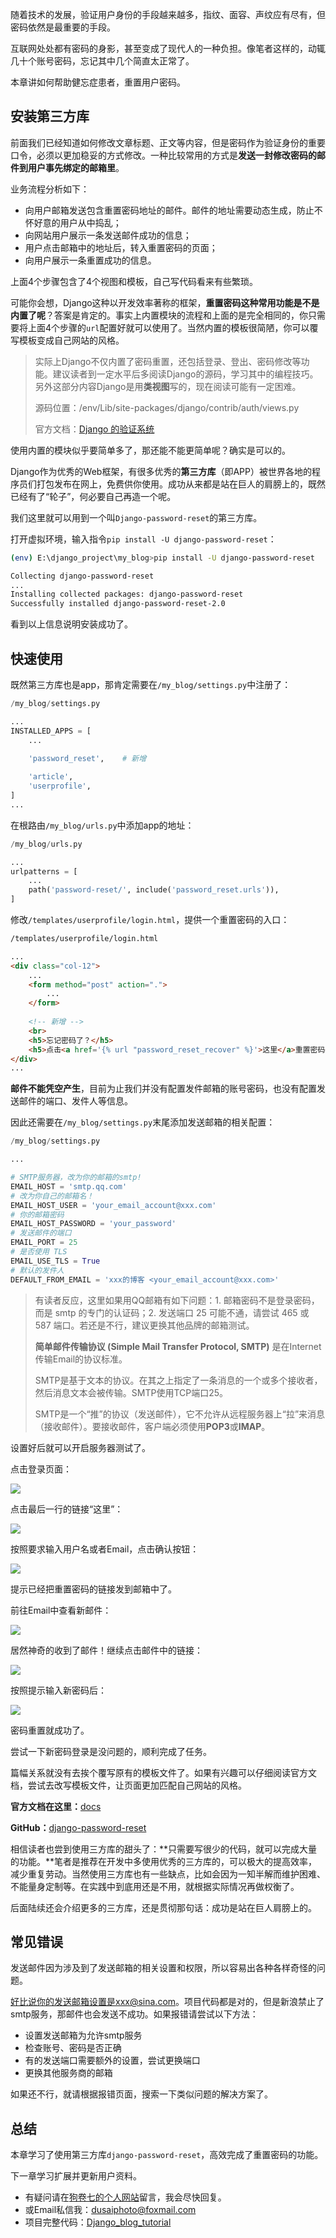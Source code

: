 随着技术的发展，验证用户身份的手段越来越多，指纹、面容、声纹应有尽有，但密码依然是最重要的手段。

互联网处处都有密码的身影，甚至变成了现代人的一种负担。像笔者这样的，动辄几十个账号密码，忘记其中几个简直太正常了。

本章讲如何帮助健忘症患者，重置用户密码。

## 安装第三方库

前面我们已经知道如何修改文章标题、正文等内容，但是密码作为验证身份的重要口令，必须以更加稳妥的方式修改。一种比较常用的方式是**发送一封修改密码的邮件到用户事先绑定的邮箱里**。

业务流程分析如下：

- 向用户邮箱发送包含重置密码地址的邮件。邮件的地址需要动态生成，防止不怀好意的用户从中捣乱；
- 向网站用户展示一条发送邮件成功的信息；
- 用户点击邮箱中的地址后，转入重置密码的页面；
- 向用户展示一条重置成功的信息。

上面4个步骤包含了4个视图和模板，自己写代码看来有些繁琐。

可能你会想，Django这种以开发效率著称的框架，**重置密码这种常用功能是不是内置了呢**？答案是肯定的。事实上内置模块的流程和上面的是完全相同的，你只需要将上面4个步骤的`url`配置好就可以使用了。当然内置的模板很简陋，你可以覆写模板变成自己网站的风格。

> 实际上Django不仅内置了密码重置，还包括登录、登出、密码修改等功能。建议读者到一定水平后多阅读Django的源码，学习其中的编程技巧。另外这部分内容Django是用**类视图**写的，现在阅读可能有一定困难。
>
> 源码位置：/env/Lib/site-packages/django/contrib/auth/views.py
>
> 官方文档：[Django 的验证系统](https://docs.djangoproject.com/zh-hans/2.1/topics/auth/default/)

使用内置的模块似乎要简单多了，那还能不能更简单呢？确实是可以的。

Django作为优秀的Web框架，有很多优秀的**第三方库**（即APP）被世界各地的程序员们打包发布在网上，免费供你使用。成功从来都是站在巨人的肩膀上的，既然已经有了“轮子”，何必要自己再造一个呢。

我们这里就可以用到一个叫`Django-password-reset`的第三方库。

打开虚拟环境，输入指令`pip install -U django-password-reset`：

```bash
(env) E:\django_project\my_blog>pip install -U django-password-reset

Collecting django-password-reset
...
Installing collected packages: django-password-reset
Successfully installed django-password-reset-2.0
```

看到以上信息说明安装成功了。

## 快速使用

既然第三方库也是app，那肯定需要在`/my_blog/settings.py`中注册了：

```python
/my_blog/settings.py

...
INSTALLED_APPS = [
    ...
    
    'password_reset',    # 新增

    'article',
    'userprofile',
]
...
```

在根路由`/my_blog/urls.py`中添加app的地址：

```python
/my_blog/urls.py

...
urlpatterns = [
    ...
    path('password-reset/', include('password_reset.urls')),
]
```

修改`/templates/userprofile/login.html`，提供一个重置密码的入口：

```html
/templates/userprofile/login.html

...
<div class="col-12">
    ...
    <form method="post" action=".">
        ...
    </form>
    
    <!-- 新增 -->
    <br>
    <h5>忘记密码了？</h5>
    <h5>点击<a href='{% url "password_reset_recover" %}'>这里</a>重置密码</h5>
</div>
...
```

**邮件不能凭空产生**，目前为止我们并没有配置发件邮箱的账号密码，也没有配置发送邮件的端口、发件人等信息。

因此还需要在`/my_blog/settings.py`末尾添加发送邮箱的相关配置：

```python
/my_blog/settings.py

...

# SMTP服务器，改为你的邮箱的smtp!
EMAIL_HOST = 'smtp.qq.com'
# 改为你自己的邮箱名！
EMAIL_HOST_USER = 'your_email_account@xxx.com'
# 你的邮箱密码
EMAIL_HOST_PASSWORD = 'your_password'
# 发送邮件的端口
EMAIL_PORT = 25
# 是否使用 TLS
EMAIL_USE_TLS = True
# 默认的发件人
DEFAULT_FROM_EMAIL = 'xxx的博客 <your_email_account@xxx.com>'
```

> 有读者反应，这里如果用QQ邮箱有如下问题：1. 邮箱密码不是登录密码，而是 smtp 的专门的认证码；2. 发送端口 25 可能不通，请尝试 465 或 587 端口。若还是不行，建议更换其他品牌的邮箱测试。
>
> **简单邮件传输协议 (Simple Mail Transfer Protocol, SMTP)** 是在Internet传输Email的协议标准。
>
> SMTP是基于文本的协议。在其之上指定了一条消息的一个或多个接收者，然后消息文本会被传输。SMTP使用TCP端口25。
>
> SMTP是一个“推”的协议（发送邮件），它不允许从远程服务器上“拉”来消息（接收邮件）。要接收邮件，客户端必须使用**POP3**或**IMAP**。

设置好后就可以开启服务器测试了。

点击登录页面：

![](https://blog.dusaiphoto.com/dusainet-7000K/t16-1.jpg)

点击最后一行的链接“这里”：

![](https://blog.dusaiphoto.com/dusainet-7000K/t16-2.jpg)

按照要求输入用户名或者Email，点击确认按钮：

![](https://blog.dusaiphoto.com/dusainet-7000K/t16-3.jpg)

提示已经把重置密码的链接发到邮箱中了。

前往Email中查看新邮件：

![](https://blog.dusaiphoto.com/dusainet-7000K/t16-4.jpg)

居然神奇的收到了邮件！继续点击邮件中的链接：

![](https://blog.dusaiphoto.com/dusainet-7000K/t16-5.jpg)

按照提示输入新密码后：

![](https://blog.dusaiphoto.com/dusainet-7000K/t16-6.jpg)

密码重置就成功了。

尝试一下新密码登录是没问题的，顺利完成了任务。

篇幅关系就没有去挨个覆写原有的模板文件了。如果有兴趣可以仔细阅读官方文档，尝试去改写模板文件，让页面更加匹配自己网站的风格。

**官方文档在这里：**[docs](https://django-password-reset.readthedocs.io/en/latest/index.html)

**GitHub：**[django-password-reset](https://github.com/brutasse/django-password-reset)

相信读者也尝到使用三方库的甜头了：**只需要写很少的代码，就可以完成大量的功能。**笔者是推荐在开发中多使用优秀的三方库的，可以极大的提高效率，减少重复劳动。当然使用三方库也有一些缺点，比如会因为一知半解而维护困难、不能量身定制等。在实践中到底用还是不用，就根据实际情况再做权衡了。

后面陆续还会介绍更多的三方库，还是贯彻那句话：成功是站在巨人肩膀上的。

## 常见错误

发送邮件因为涉及到了发送邮箱的相关设置和权限，所以容易出各种各样奇怪的问题。

好比说你的发送邮箱设置是xxx@sina.com。项目代码都是对的，但是新浪禁止了smtp服务，那邮件也会发送不成功。如果报错请尝试以下方法：

- 设置发送邮箱为允许smtp服务
- 检查账号、密码是否正确
- 有的发送端口需要额外的设置，尝试更换端口
- 更换其他服务商的邮箱

如果还不行，就请根据报错页面，搜索一下类似问题的解决方案了。

## 总结

本章学习了使用第三方库`django-password-reset`，高效完成了重置密码的功能。

下一章学习扩展并更新用户资料。

- 有疑问请在[狗卷七的个人网站](http://www.dusaiphoto.com)留言，我会尽快回复。
- 或Email私信我：dusaiphoto@foxmail.com
- 项目完整代码：[Django_blog_tutorial](https://github.com/stacklens/django_blog_tutorial)
